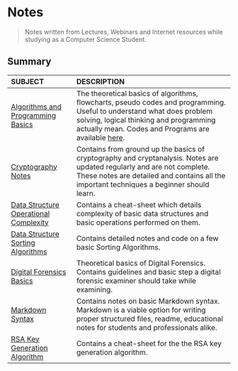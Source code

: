 # Notes

> Notes written from Lectures, Webinars and Internet resources while studying as a Computer Science Student.
>

## Summary

| SUBJECT                                                      | DESCRIPTION                                                  |
| :----------------------------------------------------------- | :----------------------------------------------------------- |
| [Algorithms and Programming Basics](https://github.com/datta-agni/Notes/blob/main/Algorithm_Basics_Notes/Algorithm_Basics_Notes.pdf) | The theoretical basics of algorithms, flowcharts, pseudo codes and programming. Useful to understand what does problem solving, logical thinking and programming actually mean. Codes and Programs are available [here](https://github.com/datta-agni/Java-Codes "here"). |
| [Cryptography Notes](https://github.com/datta-agni/Notes/blob/main/Cryptography_Notes/Cryptography_Notes.pdf) | Contains from ground up the basics of cryptography and cryptanalysis. Notes are updated regularly and are not complete. These notes are detailed and contains all the important techniques a beginner should learn. |
| [Data Structure Operational Complexity](https://github.com/datta-agni/Notes/blob/main/DS_Basic_Complexity_Notes/DS_Basic_Complexity_Notes.pdf) | Contains a cheat-sheet which details complexity of basic data structures and basic operations performed on them. |
| [Data Structure Sorting Algorithms](https://github.com/datta-agni/Notes/blob/main/DS_Sorting_Algorithms_Notes/DS_Sorting_Algorithms_Notes.pdf) | Contains detailed notes and code on a few basic Sorting Algorithms. |
| [Digital Forensics Basics](https://github.com/datta-agni/Notes/blob/main/Digital_Forensic_Basics_Notes/Digital_Forensic_Basics_Notes.pdf) | Theoretical basics of Digital Forensics. Contains guidelines and basic step a digital forensic examiner should take while examining. |
| [Markdown Syntax](https://github.com/datta-agni/Notes/blob/main/Markdown_Syntax_Notes/Markdown_Syntax_Notes.pdf) | Contains notes on basic Markdown syntax. Markdown is a viable option for writing proper structured files, readme, educational notes for students and professionals alike. |
| [RSA Key Generation Algorithm](https://github.com/datta-agni/Notes/blob/main/RSA_Key_Generation_Algorithm_Notes/RSA_Key_Generation_Algorithm_Notes.pdf) | Contains a cheat-sheet for the the RSA key generation algorithm. |
